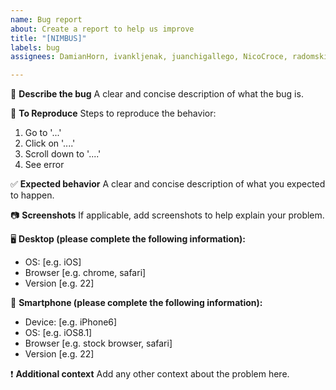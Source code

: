 ```yaml
---
name: Bug report
about: Create a report to help us improve
title: "[NIMBUS]"
labels: bug
assignees: DamianHorn, ivankljenak, juanchigallego, NicoCroce, radomskip

---
```


🐛  **Describe the bug** 
A clear and concise description of what the bug is.

🧐  **To Reproduce** 
Steps to reproduce the behavior:
1. Go to '...'
2. Click on '....'
3. Scroll down to '....'
4. See error

✅  **Expected behavior** 
A clear and concise description of what you expected to happen.

📷  **Screenshots** 
If applicable, add screenshots to help explain your problem.

🖥  **Desktop (please complete the following information):** 
 - OS: [e.g. iOS]
 - Browser [e.g. chrome, safari]
 - Version [e.g. 22]

📱 **Smartphone (please complete the following information):** 
 - Device: [e.g. iPhone6]
 - OS: [e.g. iOS8.1]
 - Browser [e.g. stock browser, safari]
 - Version [e.g. 22]

❗️ **Additional context** 
Add any other context about the problem here.
